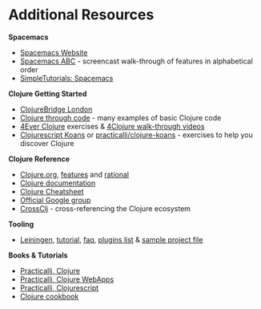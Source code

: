 # Additional Resources

**Spacemacs**
* [Spacemacs Website](http://spacemacs.org/)
* [Spacemacs ABC](https://www.youtube.com/playlist?list=PLrJ2YN5y27KLhd3yNs2dR8_inqtEiEweE) - screencast walk-through of features in alphabetical order
* [SimpleTutorials: Spacemacs](https://simpletutorials.com/c/2883/Spacemacs)

**Clojure Getting Started**
* [ClojureBridge London](http://clojurebridgelondon.github.io/)
* [Clojure through code](https://github.com/practicalli/clojure-through-code/) - many examples of basic Clojure code
* [4Ever Clojure](https://4clojure.oxal.org/) exercises & [4Clojure walk-through videos](https://www.youtube.com/playlist?list=PLpr9V-R8ZxiDB_KGrbliCsCUrmcBvdW16)
* [Clojurescript Koans](http://clojurescriptkoans.com/) or [practicalli/clojure-koans](https://github.com/practicalli/clojure-koans) - exercises to help you discover Clojure

**Clojure Reference**
* [Clojure.org](http://clojure.org), [features](http://clojure.org/features) and [rational](http://clojure.org/rationale)
* [Clojure documentation](http://clojure.org/documentation)
* [Clojure Cheatsheet](http://clojure.org/cheatsheet)
* [Official Google group](https://groups.google.com/forum/#!forum/clojure)
* [CrossClj](http://crossclj.info/) - cross-referencing the Clojure ecosystem

**Tooling**
* [Leiningen](http://leiningen.org/), [tutorial](https://github.com/technomancy/leiningen/blob/stable/doc/TUTORIAL.md), [faq](https://github.com/technomancy/leiningen/blob/stable/doc/FAQ.md), [plugins list](https://github.com/technomancy/leiningen/wiki/Plugins) & [sample project file](https://github.com/technomancy/leiningen/blob/stable/sample.project.clj)


**Books & Tutorials**
* [Practicalli, Clojure](http://practical.li/clojure/)
* [Practicalli, Clojure WebApps](http://practical.li/clojure-web-services/)
* [Practicalli, Clojurescript](http://practical.li/clojurescript/)
* [Clojure cookbook](https://github.com/clojure-cookbook/clojure-cookbook)
